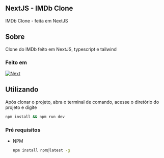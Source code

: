 ## NextJS - IMDb Clone

IMDb Clone - feita em NextJS

## Sobre

Clone do IMDb feito em NextJS, typescript e tailwind

### Feito em

[![Next][Next.js]][Next-url]


## Utilizando

Após clonar o projeto, abra o terminal de comando, acesse o diretório do projeto e digite
```sh
npm install && npm run dev
```

### Pré requisitos

* NPM
  ```sh
  npm install npm@latest -g
  ```

[Next.js]: https://img.shields.io/badge/next.js-000000?style=for-the-badge&logo=nextdotjs&logoColor=white
[Next-url]: https://nextjs.org/